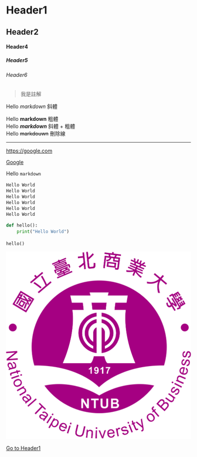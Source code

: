 # Header1
## Header2 

#### Header4
##### Header5
###### Header6

> 我是註解

Hello *markdown* 斜體

Hello **markdown** 粗體  
Hello ***markdown*** 斜體 + 粗體  
Hello ~~markdouwn~~ 刪除線

---

<https://google.com>

[Google](https:google.com)

Hello `markdown`

```
Hello World
Hello World
Hello World
Hello World
Hello World
Hello World
```

```python
def hello():
    print("Hello World")

hello()
```

![](./ntub.png)

[Go to Header1](#Header1)